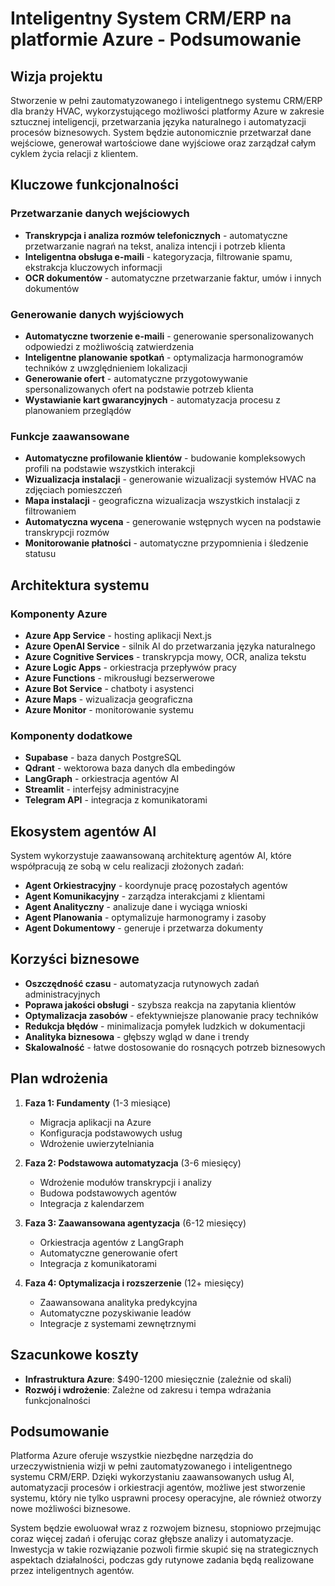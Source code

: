 # Inteligentny System CRM/ERP na platformie Azure - Podsumowanie

## Wizja projektu

Stworzenie w pełni zautomatyzowanego i inteligentnego systemu CRM/ERP dla branży HVAC, wykorzystującego możliwości platformy Azure w zakresie sztucznej inteligencji, przetwarzania języka naturalnego i automatyzacji procesów biznesowych. System będzie autonomicznie przetwarzał dane wejściowe, generował wartościowe dane wyjściowe oraz zarządzał całym cyklem życia relacji z klientem.

## Kluczowe funkcjonalności

### Przetwarzanie danych wejściowych

- **Transkrypcja i analiza rozmów telefonicznych** - automatyczne przetwarzanie nagrań na tekst, analiza intencji i potrzeb klienta
- **Inteligentna obsługa e-maili** - kategoryzacja, filtrowanie spamu, ekstrakcja kluczowych informacji
- **OCR dokumentów** - automatyczne przetwarzanie faktur, umów i innych dokumentów

### Generowanie danych wyjściowych

- **Automatyczne tworzenie e-maili** - generowanie spersonalizowanych odpowiedzi z możliwością zatwierdzenia
- **Inteligentne planowanie spotkań** - optymalizacja harmonogramów techników z uwzględnieniem lokalizacji
- **Generowanie ofert** - automatyczne przygotowywanie spersonalizowanych ofert na podstawie potrzeb klienta
- **Wystawianie kart gwarancyjnych** - automatyzacja procesu z planowaniem przeglądów

### Funkcje zaawansowane

- **Automatyczne profilowanie klientów** - budowanie kompleksowych profili na podstawie wszystkich interakcji
- **Wizualizacja instalacji** - generowanie wizualizacji systemów HVAC na zdjęciach pomieszczeń
- **Mapa instalacji** - geograficzna wizualizacja wszystkich instalacji z filtrowaniem
- **Automatyczna wycena** - generowanie wstępnych wycen na podstawie transkrypcji rozmów
- **Monitorowanie płatności** - automatyczne przypomnienia i śledzenie statusu

## Architektura systemu

### Komponenty Azure

- **Azure App Service** - hosting aplikacji Next.js
- **Azure OpenAI Service** - silnik AI do przetwarzania języka naturalnego
- **Azure Cognitive Services** - transkrypcja mowy, OCR, analiza tekstu
- **Azure Logic Apps** - orkiestracja przepływów pracy
- **Azure Functions** - mikrousługi bezserwerowe
- **Azure Bot Service** - chatboty i asystenci
- **Azure Maps** - wizualizacja geograficzna
- **Azure Monitor** - monitorowanie systemu

### Komponenty dodatkowe

- **Supabase** - baza danych PostgreSQL
- **Qdrant** - wektorowa baza danych dla embedingów
- **LangGraph** - orkiestracja agentów AI
- **Streamlit** - interfejsy administracyjne
- **Telegram API** - integracja z komunikatorami

## Ekosystem agentów AI

System wykorzystuje zaawansowaną architekturę agentów AI, które współpracują ze sobą w celu realizacji złożonych zadań:

- **Agent Orkiestracyjny** - koordynuje pracę pozostałych agentów
- **Agent Komunikacyjny** - zarządza interakcjami z klientami
- **Agent Analityczny** - analizuje dane i wyciąga wnioski
- **Agent Planowania** - optymalizuje harmonogramy i zasoby
- **Agent Dokumentowy** - generuje i przetwarza dokumenty

## Korzyści biznesowe

- **Oszczędność czasu** - automatyzacja rutynowych zadań administracyjnych
- **Poprawa jakości obsługi** - szybsza reakcja na zapytania klientów
- **Optymalizacja zasobów** - efektywniejsze planowanie pracy techników
- **Redukcja błędów** - minimalizacja pomyłek ludzkich w dokumentacji
- **Analityka biznesowa** - głębszy wgląd w dane i trendy
- **Skalowalność** - łatwe dostosowanie do rosnących potrzeb biznesowych

## Plan wdrożenia

1. **Faza 1: Fundamenty** (1-3 miesiące)
   - Migracja aplikacji na Azure
   - Konfiguracja podstawowych usług
   - Wdrożenie uwierzytelniania

2. **Faza 2: Podstawowa automatyzacja** (3-6 miesięcy)
   - Wdrożenie modułów transkrypcji i analizy
   - Budowa podstawowych agentów
   - Integracja z kalendarzem

3. **Faza 3: Zaawansowana agentyzacja** (6-12 miesięcy)
   - Orkiestracja agentów z LangGraph
   - Automatyczne generowanie ofert
   - Integracja z komunikatorami

4. **Faza 4: Optymalizacja i rozszerzenie** (12+ miesięcy)
   - Zaawansowana analityka predykcyjna
   - Automatyczne pozyskiwanie leadów
   - Integracje z systemami zewnętrznymi

## Szacunkowe koszty

- **Infrastruktura Azure**: $490-1200 miesięcznie (zależnie od skali)
- **Rozwój i wdrożenie**: Zależne od zakresu i tempa wdrażania funkcjonalności

## Podsumowanie

Platforma Azure oferuje wszystkie niezbędne narzędzia do urzeczywistnienia wizji w pełni zautomatyzowanego i inteligentnego systemu CRM/ERP. Dzięki wykorzystaniu zaawansowanych usług AI, automatyzacji procesów i orkiestracji agentów, możliwe jest stworzenie systemu, który nie tylko usprawni procesy operacyjne, ale również otworzy nowe możliwości biznesowe.

System będzie ewoluował wraz z rozwojem biznesu, stopniowo przejmując coraz więcej zadań i oferując coraz głębsze analizy i automatyzacje. Inwestycja w takie rozwiązanie pozwoli firmie skupić się na strategicznych aspektach działalności, podczas gdy rutynowe zadania będą realizowane przez inteligentnych agentów.
